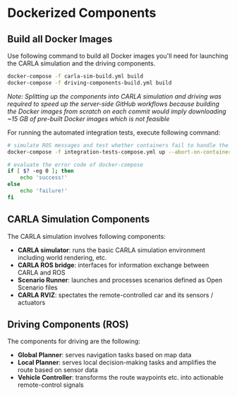 
# Dockerized Components

## Build all Docker Images
Use following command to build all Docker images you'll need for launching
the CARLA simulation and the driving components.

```sh
docker-compose -f carla-sim-build.yml build
docker-compose -f driving-components-build.yml build
```

*Note: Splitting up the components into CARLA simulation and driving was required
to speed up the server-side GitHub workflows because building the Docker images
from scratch on each commit would imply downloading ~15 GB of pre-built Docker images
which is not feasible*

For running the automated integration tests, execute following command:

```sh
# simulate ROS messages and test whether containers fail to handle the messages
docker-compose -f integration-tests-compose.yml up --abort-on-container-exit

# evaluate the error code of docker-compose
if [ $? -eg 0 ]; then
    echo 'success!'
else
    echo 'failure!'
fi
```

## CARLA Simulation Components
The CARLA simulation involves following components:
- **CARLA simulator**: runs the basic CARLA simulation environment including world rendering, etc.
- **CARLA ROS bridge**: interfaces for information exchange between CARLA and ROS
- **Scenario Runner**: launches and processes scenarios defined as Open Scenario files
- **CARLA RVIZ**: spectates the remote-controlled car and its sensors / actuators

## Driving Components (ROS)
The components for driving are the following:
- **Global Planner**: serves navigation tasks based on map data
- **Local Planner**: serves local decision-making tasks and amplifies the route based on sensor data
- **Vehicle Controller**: transforms the route waypoints etc. into actionable remote-control signals
